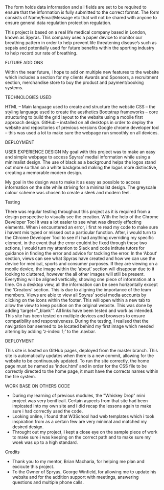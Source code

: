 The form holds data information and all fields are set to be required to ensure that the information is fully submitted to the correct format. The form consists of Name/Email/Message etc that will not be shared with anyone to ensure general data regulation protection regulation.

This project is based on a real life medical company based in London, known as Spyras. This company uses a paper device to monitor our breathing pattern in order to help prevent life threatening disease’s such as sepsis and potentially used for future benefits within the sporting industry to help record our rate of breathing.  

FUTURE ADD ONS 
 
Within the near future, I hope to add on multiple new features to the website which includes a section for my clients Awards and Sponsors, a recruitment section, merchandise store to buy the product and payment/booking systems.

TECHNOLOGIES USED

HTML – Main language used to create and structure the website
CSS – the styling language used to create the aesthetics
Bootstrap frameworks – core structuring to build the grid layout to the website using a mobile first approach design.
GitHub – installed on all desktops in order to deploy the website and repositories of previous versions 
Google chrome developer tool – this was used a lot to make sure the webpage run smoothly on all devices. 

DEPLOYMENT

USER EXPERIENCE DESIGN
My goal with this project was to make an easy and simple webpage to access Spyras’ medial information while using a minimalist design. The use of black as a background helps the logos stand out more so than on a white background making the logos more distinctive, creating a memorable modern design.

My goal in the design was to make it as easy as possible to access information on the site while striving for a minimalist design. The greyscale colour scheme was chosen to create a sleek and modern feel.

Testing

There was regular testing throughout this project as it is required from a design perspective to visually see the creation. With the help of the Chrome Developer Tool it was a lot easier to see what was directly effecting elements. When i encountered an error, i first re read my code to make sure i havent mis typed or missed out a particular function. After, i would turn to the Chrome Developer Tool to see if i had anything overriding my specific element. in the event that the error couldnt be fixed through these two actions, I would turn my attention to Slack and code intitute tutors for guidance in finding the error and advice for tackling the error.
In the ‘About’ section, views can see what Spyras have created and how we can use the device for medical, sports and consumer purposes. If they are viewing on a mobile device, the image within the ‘about’ section will disappear due to it looking to cluttered, however the all other images will still be present. Everything will be aligned vertically, showing one piece of information at a time. On a desktop view, all the information can be seen horizontally except the ‘Creators’ section. This is due to aligning the importance of the team members.
Views are able to view all Spyras’ social media accounts by clicking on the icons within the footer. This will open within a new tab to allow the view to keep position on the original website. This was done by adding ‘target=”_blank”’. All links have been tested and work as intended.
This site has been tested on multiple devices and browsers to ensure compatibility and responsiveness. During the testing, I realised that the navigation bar seemed to be located behind my first image which needed altering by adding ‘z-index: 1;’ to the .navbar. 

DEPLOYMENT

This site is hosted on GitHub pages, deployed from the master branch. This site is automatically updates when there is a new commit, allowing for the website to be continuously updated. 
To run the site correctly, the home page must be named as ‘index.html’  and in order for the CSS file to be correctly directed to the 
home page, it must have the corrects names within the file system. 

WORK BASE ON OTHERS CODE

- During my learning of previous modules, the "Whiskey Drop" mini project was very benificail. Certain aspects from that site had been impicated into my own site and i did recap the lessons again to make sure i had correctly used the code. 
- Looking online, i found that W3School had web templates which i took inspiration from as a certain few are very minimal and matched my desired design.
- Throught out my project, i kept a close eye on the sample piece of work to make sure i was keeping on the correct path and to make sure my woek was up to a high standard.

Credits
- Thank you to my mentor, Brian Macharia, for helping me plan and excicute this project.
- To the Owner of Spryas, George Winfield, for allowing me to update his website and for the addition support with meetings, answering questions and multiple phone calls.


